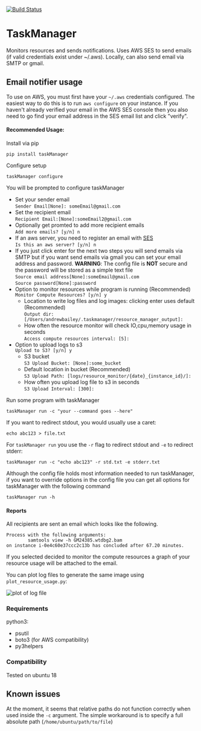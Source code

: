 [![Build Status](https://travis-ci.org/rlorigro/TaskManager.svg?branch=master)](https://github.com/rlorigro/TaskManager)

# TaskManager
Monitors resources and sends notifications. Uses AWS SES to send emails (if valid credentials exist under ~/.aws). Locally, can also send email via SMTP or gmail.

## Email notifier usage

To use on AWS, you must first have your `~/.aws` credentials configured. The easiest way to do this is to run `aws configure` on your instance. If you haven't already verified your email in the AWS SES console then you also need to go find your email address in the SES email list and click "verify".

#### Recommended Usage:
Install via pip   

```pip install taskManager```

Configure setup

```taskManager configure```

You will be prompted to configure taskManager  
* Set your sender email  
`Sender Email[None]: someEmail@gmail.com` 
* Set the recipient email  
`Recipient Email:[None]:someEmail2@gmail.com` 
* Optionally get promted to add more recipient emails  
`Add more emails? [y/n] n`
* If an aws server, you need to register an email with [SES](https://aws.amazon.com/ses/)  
`Is this an aws server? [y/n] n`
* If you just click enter for the next two steps you will send emails via SMTP but if you want send emails via gmail you 
can set your email address and password. __WARNING__: The config file is __NOT__ secure and the password will be stored as a simple text file  
`Source email address[None]:someEmail@gmail.com`  
`Source password[None]:password`  
* Option to monitor resources while program is running (Recommended)  
`Monitor Compute Resources? [y/n] y`  
    * Location to write log files and log images: clicking enter uses default (Recommended)  
`Output dir: [/Users/andrewbailey/.taskmanager/resource_manager_output]:`  
    * How often the resource monitor will check IO,cpu,memory usage in seconds  
`Access compute resources interval: [5]:` 
* Option to upload logs to s3  
`Upload to S3? [y/n] y` 
    * S3 bucket  
`S3 Upload Bucket: [None]:some_bucket`
    * Default location in bucket (Recommended)  
`S3 Upload Path: [logs/resource_monitor/{date}_{instance_id}/]:` 
    * How often you upload log file to s3 in seconds  
`S3 Upload Interval: [300]:`   



Run some program with taskManager

```taskManager run -c "your --command goes --here"```


If you want to redirect stdout, you would usually use a caret:

```
echo abc123 > file.txt
```

For `taskManager run` you use the `-r` flag to redirect stdout and `-e` to redirect stderr:

```
taskManager run -c "echo abc123" -r std.txt -e stderr.txt
```

Although the config file holds most information needed to run taskManager, if you want to override options in the config file you can get all options for taskManager with the following command

```taskManager run -h```


#### Reports

All recipients are sent an email which looks like the following.

```
Process with the following arguments:
        samtools view -h GM24385.wtdbg2.bam
on instance i-0e4c60e37ccc2c13b has concluded after 67.20 minutes.
```
If you selected decided to monitor the compute resources a graph of your resource usage will be attached to the email.

You can plot log files to generate the same image using `plot_resource_usage.py`:

![plot of log file](https://github.com/rlorigro/TaskManager/raw/master/log_2019_2_11_17_33_19_458174.png)

### Requirements
python3:
  - psutil
  - boto3 (for AWS compatibility)
  - py3helpers
 
### Compatibility
Tested on ubuntu 18


## Known issues

At the moment, it seems that relative paths do not function correctly when used inside the `-c` argument. The simple workaround is to specify a full absolute path (`/home/ubuntu/path/to/file`)



